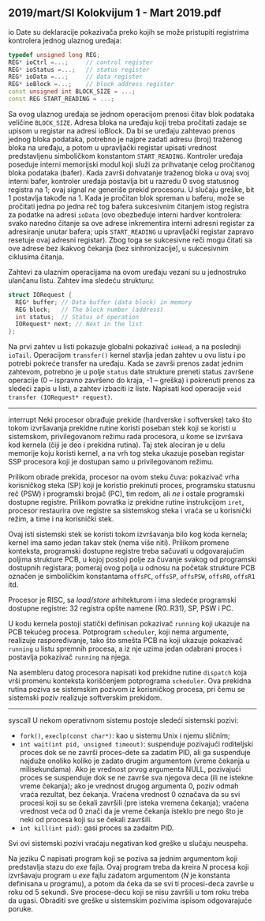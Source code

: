 2019/mart/SI Kolokvijum 1 - Mart 2019.pdf
--------------------------------------------------------------------------------
io
Date su deklaracije pokazivača preko kojih se može pristupiti registrima kontrolera jednog
ulaznog uređaja:
```cpp
typedef unsigned long REG;
REG* ioCtrl =...;     // control register
REG* ioStatus =...;   // status register
REG* ioData =...;     // data register
REG* ioBlock =...;    // block address register
const unsigned int BLOCK_SIZE = ...;
const REG START_READING = ...;
```
Sa   ovog ulaznog uređaja se  jednom  operacijom  prenosi  čitav  blok  podataka  veličine
`BLOCK_SIZE`. Adresa bloka na uređaju koji treba pročitati zadaje se upisom u registar na adresi
ioBlock. Da bi se uređaju zahtevao prenos jednog bloka podataka, potrebno je najpre zadati
adresu  (broj)  traženog  bloka  na  uređaju,  a  potom u  upravljački  registar  upisati  vrednost
predstavljenu simboličkom konstantom `START_READING`.  Kontroler uređaja poseduje interni
memorijski  modul koji služi  za prihvatanje celog pročitanog bloka  podataka  (bafer). Kada
završi dohvatanje traženog bloka u ovaj svoj interni bafer, kontroler uređaja postavlja bit u
razredu  0  svog  statusnog  registra  na  1;  ovaj  signal *ne* generiše prekid procesoru. U slučaju
greške, bit 1 postavlja takođe na 1. Kada je pročitan blok spreman u baferu, može se pročitati
jedna po jedna reč tog bafera sukcesivnim čitanjem istog registra za podatke na adresi `ioData`
(ovo obezbeđuje interni hardver kontrolera: svako naredno čitanje sa ove adrese inkrementira
interni  adresni  registar  za  adresiranje  unutar  bafera;  upis `START_READING` u  upravljački
registar zapravo resetuje ovaj adresni registar). Zbog toga se sukcesivne reči mogu čitati sa
ove adrese bez ikakvog čekanja (bez sinhronizacije), u sukcesivnim ciklusima čitanja.

Zahtevi  za ulaznim  operacijama  na ovom  uređaju  vezani  su  u  jednostruko  ulančanu  listu.
Zahtev ima sledeću strukturu:
```cpp
struct IORequest {
  REG* buffer; // Data buffer (data block) in memory
  REG block;   // The block number (address)
  int status;  // Status of operation
  IORequest* next; // Next in the list
};
```
Na  prvi  zahtev  u  listi  pokazuje  globalni  pokazivač `ioHead`,   a   na   poslednji `ioTail`.
Operacijom `transfer()` kernel stavlja jedan zahtev u ovu listu i po potrebi pokreće transfer
na uređaju. Kada se završi prenos zadat jednim zahtevom, potrebno  je  u  polje `status` date
strukture  preneti  status  završene  operacije  (0 – ispravno  završeno do kraja, -1 – greška) i
pokrenuti prenos za sledeći zapis u listi, a zahtev izbaciti iz liste.
Napisati kod operacije `void transfer (IORequest* request)`.

--------------------------------------------------------------------------------
interrupt
Neki procesor obrađuje prekide (hardverske i softverske) tako što tokom izvršavanja prekidne
rutine  koristi  poseban  stek  koji  se  koristi  u  sistemskom,  privilegovanom  režimu  rada
procesora, u kome se izvršava kod kernela (čiji je deo i prekidna rutina). Taj stek alociran je
u  delu  memorije  koju  koristi  kernel,  a  na  vrh  tog  steka  ukazuje  poseban  registar  SSP
procesora koji je dostupan samo u privilegovanom režimu.

Prilikom obrade prekida, procesor na ovom steku čuva: pokazivač vrha korisničkog steka (SP)
koji je koristio prekinuti proces, programsku statusnu reč (PSW) i programski brojač (PC),
tim  redom, ali *ne* i ostale programski dostupne registre. Prilikom povratka iz prekidne rutine
instrukcijom `iret`, procesor restaurira ove registre sa sistemskog steka i vraća se u korisnički
režim, a time i na korisnički stek.

Ovaj isti sistemski stek se koristi tokom izvršavanja bilo kog koda kernela; kernel ima samo
jedan takav stek (nema više niti). Prilikom  promene  konteksta,  programski  dostupne registre
treba  sačuvati  u  odgovarajućim  poljima  strukture  PCB,  u  kojoj  postoji  polje  za  čuvanje
svakog od programski dostupnih registara; pomeraj ovog polja u odnosu na početak strukture
PCB označen je simboličkim konstantama `offsPC`, `offsSP`, `offsPSW`, `offsR0`, `offsR1` itd.

Procesor  je  RISC,  sa *load/store* arhitekturom i ima sledeće programski dostupne registre: 32
registra opšte namene (R0..R31), SP, PSW i PC.

U kodu kernela postoji statički definisan pokazivač `running` koji ukazuje na PCB tekućeg
procesa.  Potprogram `scheduler`,  koji  nema  argumente,  realizuje  raspoređivanje,  tako  što
smešta PCB na koji ukazuje pokazivač `running` u listu spremnih procesa, a iz nje uzima jedan
odabrani proces i postavlja pokazivač `running` na njega.

Na  asembleru  datog  procesora  napisati  kod  prekidne  rutine `dispatch` koja  vrši  promenu
konteksta korišćenjem potprograma `scheduler`.  Ova  prekidna  rutina  poziva  se  sistemskim
pozivom iz korisničkog procesa, pri čemu se sistemski poziv realizuje softverskim prekidom.

--------------------------------------------------------------------------------
syscall
U nekom operativnom sistemu postoje sledeći sistemski pozivi:

- `fork()`, `execlp(const char*)`: kao u sistemu Unix i njemu sličnim;
- `int wait(int pid, unsigned timeout)`: suspenduje pozivajući roditeljski proces
dok se ne završi proces-dete sa zadatim PID, ali ga suspenduje najduže onoliko koliko
je  zadato  drugim  argumentom  (vreme  čekanja  u  milisekundama).  Ako  je  vrednost
prvog argumenta NULL, pozivajući proces se suspenduje dok se ne završe sva njegova
deca (ili ne istekne vreme čekanja); ako je vrednost drugog argumenta 0, poziv odmah
vraća rezultat, bez čekanja. Vraćena vrednost 0 označava da su svi procesi koji su se
čekali završili (pre isteka vremena čekanja); vraćena vrednost veća od 0 znači da je
vreme čekanja isteklo pre nego što je neki od procesa koji su se čekali završili.
- `int kill(int pid)`: gasi proces sa zadaitm PID.

Svi ovi sistemski pozivi vraćaju negativan kod greške u slučaju neuspeha.

Na jeziku C napisati program koji se poziva sa jednim argumentom koji predstavlja stazu do
*exe* fajla. Ovaj program treba da kreira *N* procesa koji izvršavaju program u *exe* fajlu zadatom
argumentom (*N* je konstanta definisana u programu), a potom da čeka da se svi ti procesi-deca
završe u roku od 5 sekundi. Sve procese-decu koji se nisu završili u tom roku treba da ugasi.
Obraditi sve greške u sistemskim pozivima ispisom odgovarajuće poruke.
